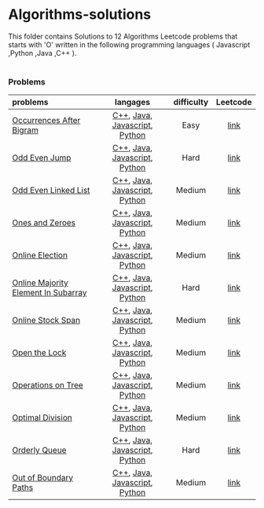 # Algorithms-solutions
This folder contains Solutions to 12 Algorithms Leetcode problems that starts with 'O' written in the following programming languages ( Javascript ,Python ,Java ,C++ ).<br><br>
### Problems ###
|problems|langages|difficulty|Leetcode|
|:-------|:------:|:--------:|:------:|
|[Occurrences After Bigram](https://github.com/AnasImloul/Leetcode-solutions/tree/main/algorithms/O/Occurrences%20After%20Bigram/)|[C++](https://github.com/AnasImloul/Leetcode-solutions/tree/main/algorithms/O/Occurrences%20After%20Bigram/Occurrences%20After%20Bigram.cpp), [Java](https://github.com/AnasImloul/Leetcode-solutions/tree/main/algorithms/O/Occurrences%20After%20Bigram/Occurrences%20After%20Bigram.java), [Javascript](https://github.com/AnasImloul/Leetcode-solutions/tree/main/algorithms/O/Occurrences%20After%20Bigram/Occurrences%20After%20Bigram.js), [Python](https://github.com/AnasImloul/Leetcode-solutions/tree/main/algorithms/O/Occurrences%20After%20Bigram/Occurrences%20After%20Bigram.py)|Easy|[link](https://leetcode.com/problems/occurrences-after-bigram)|
|[Odd Even Jump](https://github.com/AnasImloul/Leetcode-solutions/tree/main/algorithms/O/Odd%20Even%20Jump/)|[C++](https://github.com/AnasImloul/Leetcode-solutions/tree/main/algorithms/O/Odd%20Even%20Jump/Odd%20Even%20Jump.cpp), [Java](https://github.com/AnasImloul/Leetcode-solutions/tree/main/algorithms/O/Odd%20Even%20Jump/Odd%20Even%20Jump.java), [Javascript](https://github.com/AnasImloul/Leetcode-solutions/tree/main/algorithms/O/Odd%20Even%20Jump/Odd%20Even%20Jump.js), [Python](https://github.com/AnasImloul/Leetcode-solutions/tree/main/algorithms/O/Odd%20Even%20Jump/Odd%20Even%20Jump.py)|Hard|[link](https://leetcode.com/problems/odd-even-jump)|
|[Odd Even Linked List](https://github.com/AnasImloul/Leetcode-solutions/tree/main/algorithms/O/Odd%20Even%20Linked%20List/)|[C++](https://github.com/AnasImloul/Leetcode-solutions/tree/main/algorithms/O/Odd%20Even%20Linked%20List/Odd%20Even%20Linked%20List.cpp), [Java](https://github.com/AnasImloul/Leetcode-solutions/tree/main/algorithms/O/Odd%20Even%20Linked%20List/Odd%20Even%20Linked%20List.java), [Javascript](https://github.com/AnasImloul/Leetcode-solutions/tree/main/algorithms/O/Odd%20Even%20Linked%20List/Odd%20Even%20Linked%20List.js), [Python](https://github.com/AnasImloul/Leetcode-solutions/tree/main/algorithms/O/Odd%20Even%20Linked%20List/Odd%20Even%20Linked%20List.py)|Medium|[link](https://leetcode.com/problems/odd-even-linked-list)|
|[Ones and Zeroes](https://github.com/AnasImloul/Leetcode-solutions/tree/main/algorithms/O/Ones%20and%20Zeroes/)|[C++](https://github.com/AnasImloul/Leetcode-solutions/tree/main/algorithms/O/Ones%20and%20Zeroes/Ones%20and%20Zeroes.cpp), [Java](https://github.com/AnasImloul/Leetcode-solutions/tree/main/algorithms/O/Ones%20and%20Zeroes/Ones%20and%20Zeroes.java), [Javascript](https://github.com/AnasImloul/Leetcode-solutions/tree/main/algorithms/O/Ones%20and%20Zeroes/Ones%20and%20Zeroes.js), [Python](https://github.com/AnasImloul/Leetcode-solutions/tree/main/algorithms/O/Ones%20and%20Zeroes/Ones%20and%20Zeroes.py)|Medium|[link](https://leetcode.com/problems/ones-and-zeroes)|
|[Online Election](https://github.com/AnasImloul/Leetcode-solutions/tree/main/algorithms/O/Online%20Election/)|[C++](https://github.com/AnasImloul/Leetcode-solutions/tree/main/algorithms/O/Online%20Election/Online%20Election.cpp), [Java](https://github.com/AnasImloul/Leetcode-solutions/tree/main/algorithms/O/Online%20Election/Online%20Election.java), [Javascript](https://github.com/AnasImloul/Leetcode-solutions/tree/main/algorithms/O/Online%20Election/Online%20Election.js), [Python](https://github.com/AnasImloul/Leetcode-solutions/tree/main/algorithms/O/Online%20Election/Online%20Election.py)|Medium|[link](https://leetcode.com/problems/online-election)|
|[Online Majority Element In Subarray](https://github.com/AnasImloul/Leetcode-solutions/tree/main/algorithms/O/Online%20Majority%20Element%20In%20Subarray/)|[C++](https://github.com/AnasImloul/Leetcode-solutions/tree/main/algorithms/O/Online%20Majority%20Element%20In%20Subarray/Online%20Majority%20Element%20In%20Subarray.cpp), [Java](https://github.com/AnasImloul/Leetcode-solutions/tree/main/algorithms/O/Online%20Majority%20Element%20In%20Subarray/Online%20Majority%20Element%20In%20Subarray.java), [Javascript](https://github.com/AnasImloul/Leetcode-solutions/tree/main/algorithms/O/Online%20Majority%20Element%20In%20Subarray/Online%20Majority%20Element%20In%20Subarray.js), [Python](https://github.com/AnasImloul/Leetcode-solutions/tree/main/algorithms/O/Online%20Majority%20Element%20In%20Subarray/Online%20Majority%20Element%20In%20Subarray.py)|Hard|[link](https://leetcode.com/problems/online-majority-element-in-subarray)|
|[Online Stock Span](https://github.com/AnasImloul/Leetcode-solutions/tree/main/algorithms/O/Online%20Stock%20Span/)|[C++](https://github.com/AnasImloul/Leetcode-solutions/tree/main/algorithms/O/Online%20Stock%20Span/Online%20Stock%20Span.cpp), [Java](https://github.com/AnasImloul/Leetcode-solutions/tree/main/algorithms/O/Online%20Stock%20Span/Online%20Stock%20Span.java), [Javascript](https://github.com/AnasImloul/Leetcode-solutions/tree/main/algorithms/O/Online%20Stock%20Span/Online%20Stock%20Span.js), [Python](https://github.com/AnasImloul/Leetcode-solutions/tree/main/algorithms/O/Online%20Stock%20Span/Online%20Stock%20Span.py)|Medium|[link](https://leetcode.com/problems/online-stock-span)|
|[Open the Lock](https://github.com/AnasImloul/Leetcode-solutions/tree/main/algorithms/O/Open%20the%20Lock/)|[C++](https://github.com/AnasImloul/Leetcode-solutions/tree/main/algorithms/O/Open%20the%20Lock/Open%20the%20Lock.cpp), [Java](https://github.com/AnasImloul/Leetcode-solutions/tree/main/algorithms/O/Open%20the%20Lock/Open%20the%20Lock.java), [Javascript](https://github.com/AnasImloul/Leetcode-solutions/tree/main/algorithms/O/Open%20the%20Lock/Open%20the%20Lock.js), [Python](https://github.com/AnasImloul/Leetcode-solutions/tree/main/algorithms/O/Open%20the%20Lock/Open%20the%20Lock.py)|Medium|[link](https://leetcode.com/problems/open-the-lock)|
|[Operations on Tree](https://github.com/AnasImloul/Leetcode-solutions/tree/main/algorithms/O/Operations%20on%20Tree/)|[C++](https://github.com/AnasImloul/Leetcode-solutions/tree/main/algorithms/O/Operations%20on%20Tree/Operations%20on%20Tree.cpp), [Java](https://github.com/AnasImloul/Leetcode-solutions/tree/main/algorithms/O/Operations%20on%20Tree/Operations%20on%20Tree.java), [Javascript](https://github.com/AnasImloul/Leetcode-solutions/tree/main/algorithms/O/Operations%20on%20Tree/Operations%20on%20Tree.js), [Python](https://github.com/AnasImloul/Leetcode-solutions/tree/main/algorithms/O/Operations%20on%20Tree/Operations%20on%20Tree.py)|Medium|[link](https://leetcode.com/problems/operations-on-tree)|
|[Optimal Division](https://github.com/AnasImloul/Leetcode-solutions/tree/main/algorithms/O/Optimal%20Division/)|[C++](https://github.com/AnasImloul/Leetcode-solutions/tree/main/algorithms/O/Optimal%20Division/Optimal%20Division.cpp), [Java](https://github.com/AnasImloul/Leetcode-solutions/tree/main/algorithms/O/Optimal%20Division/Optimal%20Division.java), [Javascript](https://github.com/AnasImloul/Leetcode-solutions/tree/main/algorithms/O/Optimal%20Division/Optimal%20Division.js), [Python](https://github.com/AnasImloul/Leetcode-solutions/tree/main/algorithms/O/Optimal%20Division/Optimal%20Division.py)|Medium|[link](https://leetcode.com/problems/optimal-division)|
|[Orderly Queue](https://github.com/AnasImloul/Leetcode-solutions/tree/main/algorithms/O/Orderly%20Queue/)|[C++](https://github.com/AnasImloul/Leetcode-solutions/tree/main/algorithms/O/Orderly%20Queue/Orderly%20Queue.cpp), [Java](https://github.com/AnasImloul/Leetcode-solutions/tree/main/algorithms/O/Orderly%20Queue/Orderly%20Queue.java), [Javascript](https://github.com/AnasImloul/Leetcode-solutions/tree/main/algorithms/O/Orderly%20Queue/Orderly%20Queue.js), [Python](https://github.com/AnasImloul/Leetcode-solutions/tree/main/algorithms/O/Orderly%20Queue/Orderly%20Queue.py)|Hard|[link](https://leetcode.com/problems/orderly-queue)|
|[Out of Boundary Paths](https://github.com/AnasImloul/Leetcode-solutions/tree/main/algorithms/O/Out%20of%20Boundary%20Paths/)|[C++](https://github.com/AnasImloul/Leetcode-solutions/tree/main/algorithms/O/Out%20of%20Boundary%20Paths/Out%20of%20Boundary%20Paths.cpp), [Java](https://github.com/AnasImloul/Leetcode-solutions/tree/main/algorithms/O/Out%20of%20Boundary%20Paths/Out%20of%20Boundary%20Paths.java), [Javascript](https://github.com/AnasImloul/Leetcode-solutions/tree/main/algorithms/O/Out%20of%20Boundary%20Paths/Out%20of%20Boundary%20Paths.js), [Python](https://github.com/AnasImloul/Leetcode-solutions/tree/main/algorithms/O/Out%20of%20Boundary%20Paths/Out%20of%20Boundary%20Paths.py)|Medium|[link](https://leetcode.com/problems/out-of-boundary-paths)|